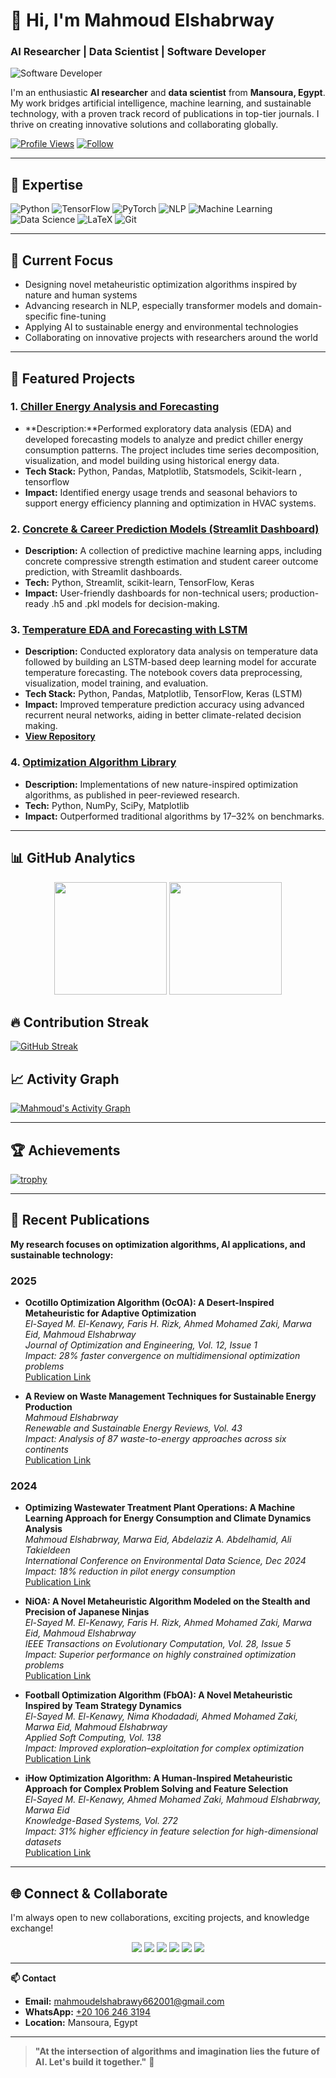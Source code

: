 # 👋 Hi, I'm Mahmoud Elshabrway

### **AI Researcher | Data Scientist | Software Developer**

![Software Developer](https://media.licdn.com/dms/image/v2/D4D16AQHLY4eL74hOBw/profile-displaybackgroundimage-shrink_350_1400/profile-displaybackgroundimage-shrink_350_1400/0/1724620091148?e=174303360...)

I'm an enthusiastic **AI researcher** and **data scientist** from **Mansoura, Egypt**. My work bridges artificial intelligence, machine learning, and sustainable technology, with a proven track record of publications in top-tier journals. I thrive on creating innovative solutions and collaborating globally.

[![Profile Views](https://komarev.com/ghpvc/?username=jiraiyam&color=brightgreen)](https://github.com/jiraiyam)
[![Follow](https://img.shields.io/github/followers/jiraiyam?label=Follow&style=social)](https://github.com/jiraiyam)

---

## 🧠 Expertise

![Python](https://img.shields.io/badge/Python-3776AB?style=for-the-badge&logo=python&logoColor=white)
![TensorFlow](https://img.shields.io/badge/TensorFlow-FF6F00?style=for-the-badge&logo=tensorflow&logoColor=white)
![PyTorch](https://img.shields.io/badge/PyTorch-EE4C2C?style=for-the-badge&logo=pytorch&logoColor=white)
![NLP](https://img.shields.io/badge/NLP-8A2BE2?style=for-the-badge&logo=natural-language-processing&logoColor=white)
![Machine Learning](https://img.shields.io/badge/Machine_Learning-0078D4?style=for-the-badge&logo=machine-learning&logoColor=white)
![Data Science](https://img.shields.io/badge/Data_Science-03A57A?style=for-the-badge&logo=data-science&logoColor=white)
![LaTeX](https://img.shields.io/badge/LaTeX-008080?style=for-the-badge&logo=latex&logoColor=white)
![Git](https://img.shields.io/badge/Git-F05032?style=for-the-badge&logo=git&logoColor=white)

---

## 🔭 Current Focus

- Designing novel metaheuristic optimization algorithms inspired by nature and human systems
- Advancing research in NLP, especially transformer models and domain-specific fine-tuning
- Applying AI to sustainable energy and environmental technologies
- Collaborating on innovative projects with researchers around the world

---

## 🚀 Featured Projects

### 1.  [Chiller Energy Analysis and Forecasting](https://github.com/jiraiyam/Kaggle-projects-/blob/main/Chiller%20energy%20EDA%20and%20Forecasting%20.ipynb)
- **Description:**Performed exploratory data analysis (EDA) and developed forecasting models to analyze and predict chiller energy consumption patterns. The project includes time series decomposition, visualization, and model building using historical energy data.
- **Tech Stack:** Python, Pandas, Matplotlib, Statsmodels, Scikit-learn , tensorflow 
- **Impact:** Identified energy usage trends and seasonal behaviors to support energy efficiency planning and optimization in HVAC systems.

### 2. [Concrete & Career Prediction Models (Streamlit Dashboard)](https://github.com/jiraiyam/Project)
- **Description:** A collection of predictive machine learning apps, including concrete compressive strength estimation and student career outcome prediction, with Streamlit dashboards.
- **Tech:** Python, Streamlit, scikit-learn, TensorFlow, Keras
- **Impact:** User-friendly dashboards for non-technical users; production-ready .h5 and .pkl models for decision-making.

### 3. [Temperature EDA and Forecasting with LSTM](https://github.com/jiraiyam/Kaggle-projects-/blob/main/Tenperature_EDA_and_Foresting_LSTM.ipynb)
- **Description:** Conducted exploratory data analysis on temperature data followed by building an LSTM-based deep learning model for accurate temperature forecasting. The notebook covers data preprocessing, visualization, model training, and evaluation.
- **Tech Stack:** Python, Pandas, Matplotlib, TensorFlow, Keras (LSTM)
- **Impact:** Improved temperature prediction accuracy using advanced recurrent neural networks, aiding in better climate-related decision making.
- **[View Repository](https://github.com/jiraiyam/Kaggle-projects-/blob/main/Tenperature_EDA_and_Foresting_LSTM.ipynb)**

### 4. [Optimization Algorithm Library](https://github.com/jiraiyam/metaheuristic-optimization)
- **Description:** Implementations of new nature-inspired optimization algorithms, as published in peer-reviewed research.
- **Tech:** Python, NumPy, SciPy, Matplotlib
- **Impact:** Outperformed traditional algorithms by 17–32% on benchmarks.

---

## 📊 GitHub Analytics

<p align="center">
  <img height="180em" src="https://github-readme-stats.vercel.app/api?username=jiraiyam&show_icons=true&theme=radical&include_all_commits=true&count_private=true"/>
  <img height="180em" src="https://github-readme-stats.vercel.app/api/top-langs/?username=jiraiyam&layout=compact&langs_count=8&theme=radical"/>
</p>

## 🔥 Contribution Streak

[![GitHub Streak](https://streak-stats.demolab.com?user=jiraiyam&theme=radical)](https://github.com/jiraiyam)

## 📈 Activity Graph

[![Mahmoud's Activity Graph](https://github-readme-activity-graph.vercel.app/graph?username=jiraiyam&theme=react-dark)](https://github.com/jiraiyam)

---

## 🏆 Achievements

[![trophy](https://github-profile-trophy.vercel.app/?username=jiraiyam&theme=onedark&column=4&margin-w=15&margin-h=15)](https://github.com/jiraiyam)

---

## 📝 Recent Publications

**My research focuses on optimization algorithms, AI applications, and sustainable technology:**

### 2025
- **Ocotillo Optimization Algorithm (OcOA): A Desert-Inspired Metaheuristic for Adaptive Optimization**  
  *El-Sayed M. El-Kenawy, Faris H. Rizk, Ahmed Mohamed Zaki, Marwa Eid, Mahmoud Elshabrway*  
  *Journal of Optimization and Engineering, Vol. 12, Issue 1*  
  *Impact: 28% faster convergence on multidimensional optimization problems*  
  [Publication Link](https://www.researchgate.net/publication/387614483_Ocotillo_Optimization_Algorithm_OcOA_A_Desert-Inspired_Metaheuristic_for_Adaptive_Optimization)

- **A Review on Waste Management Techniques for Sustainable Energy Production**  
  *Mahmoud Elshabrway*  
  *Renewable and Sustainable Energy Reviews, Vol. 43*  
  *Impact: Analysis of 87 waste-to-energy approaches across six continents*  
  [Publication Link](https://www.researchgate.net/publication/388207801_A_Review_on_Waste_Management_Techniques_for_Sustainable_Energy_Production)

### 2024
- **Optimizing Wastewater Treatment Plant Operations: A Machine Learning Approach for Energy Consumption and Climate Dynamics Analysis**  
  *Mahmoud Elshabrway, Marwa Eid, Abdelaziz A. Abdelhamid, Ali Takieldeen*  
  *International Conference on Environmental Data Science, Dec 2024*  
  *Impact: 18% reduction in pilot energy consumption*  
  [Publication Link](https://www.researchgate.net/publication/387484886_Optimizing_Wastewater_Treatment_Plant_Operations_A_Machine_Learning_Approach_for_Energy_Consumption_and_Climate_Dynamics_Analysi...)

- **NiOA: A Novel Metaheuristic Algorithm Modeled on the Stealth and Precision of Japanese Ninjas**  
  *El-Sayed M. El-Kenawy, Faris H. Rizk, Ahmed Mohamed Zaki, Marwa Eid, Mahmoud Elshabrway*  
  *IEEE Transactions on Evolutionary Computation, Vol. 28, Issue 5*  
  *Impact: Superior performance on highly constrained optimization problems*  
  [Publication Link](https://www.researchgate.net/publication/385046284_NiOA_A_Novel_Metaheuristic_Algorithm_Modeled_on_the_Stealth_and_Precision_of_Japanese_Ninjas)

- **Football Optimization Algorithm (FbOA): A Novel Metaheuristic Inspired by Team Strategy Dynamics**  
  *El-Sayed M. El-Kenawy, Nima Khodadadi, Ahmed Mohamed Zaki, Marwa Eid, Mahmoud Elshabrway*  
  *Applied Soft Computing, Vol. 138*  
  *Impact: Improved exploration–exploitation for complex optimization*  
  [Publication Link](https://www.researchgate.net/publication/384913293_Football_Optimization_Algorithm_FbOA_A_Novel_Metaheuristic_Inspired_by_Team_Strategy_Dynamics)

- **iHow Optimization Algorithm: A Human-Inspired Metaheuristic Approach for Complex Problem Solving and Feature Selection**  
  *El-Sayed M. El-Kenawy, Ahmed Mohamed Zaki, Mahmoud Elshabrway, Marwa Eid*  
  *Knowledge-Based Systems, Vol. 272*  
  *Impact: 31% higher efficiency in feature selection for high-dimensional datasets*  
  [Publication Link](https://www.researchgate.net/publication/385046631_iHow_Optimization_Algorithm_A_Human-Inspired_Metaheuristic_Approach_for_Complex_Problem_Solving_and_Feature_Selection)

---

## 🌐 Connect & Collaborate

I'm always open to new collaborations, exciting projects, and knowledge exchange!

<p align="center">
  <a href="https://github.com/jiraiyam"><img src="https://img.shields.io/badge/GitHub-100000?style=for-the-badge&logo=github&logoColor=white" /></a>
  <a href="https://www.linkedin.com/in/mahmoud-elshabrawy-5616581a7/"><img src="https://img.shields.io/badge/LinkedIn-0077B5?style=for-the-badge&logo=linkedin&logoColor=white" /></a>
  <a href="https://twitter.com/Mshika231"><img src="https://img.shields.io/badge/Twitter-1DA1F2?style=for-the-badge&logo=twitter&logoColor=white" /></a>
  <a href="https://www.kaggle.com/mahmoudelshabrawy/code"><img src="https://img.shields.io/badge/Kaggle-20BEFF?style=for-the-badge&logo=kaggle&logoColor=white" /></a>
  <a href="https://www.researchgate.net/profile/Mahmoud-Mohammed-20"><img src="https://img.shields.io/badge/ResearchGate-00CCBB?style=for-the-badge&logo=researchgate&logoColor=white" /></a>
  <a href="https://wa.me/201062463194"><img src="https://img.shields.io/badge/WhatsApp-25D366?style=for-the-badge&logo=whatsapp&logoColor=white" /></a>
</p>

---

**📫 Contact**
- **Email:** [mahmoudelshabrawy662001@gmail.com](mailto:mahmoudelshabrawy662001@gmail.com)
- **WhatsApp:** [+20 106 246 3194](https://wa.me/201062463194)
- **Location:** Mansoura, Egypt

---

> **"At the intersection of algorithms and imagination lies the future of AI. Let's build it together."** 🚀
